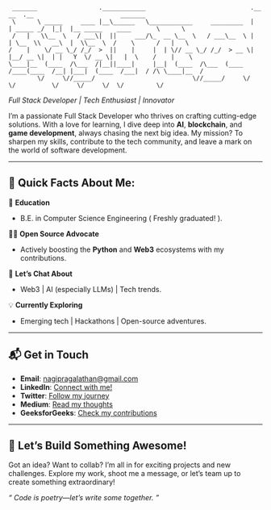 ```
 _______                 .____________                             .__          __  .__                        _______   
 \      \ _____     ____ |__\______   \____________     _________  |  | _____ _/  |_|  |__ _____    ____       \      \  
 /   |   \\__  \   / ___\|  ||     ___/\_  __ \__  \   / ___\__  \ |  | \__  \\   __\  |  \\__  \  /    \      /   |   \ 
/    |    \/ __ \_/ /_/  >  ||    |     |  | \// __ \_/ /_/  > __ \|  |__/ __ \|  | |   Y  \/ __ \|   |  \    /    |    \
\____|__  (____  /\___  /|__||____|     |__|  (____  /\___  (____  /____(____  /__| |___|  (____  /___|  / /\ \____|__  /
        \/     \//_____/                           \//_____/     \/          \/          \/     \/     \/  \/         \/ 
```
*Full Stack Developer | Tech Enthusiast | Innovator*

I’m a passionate Full Stack Developer who thrives on crafting cutting-edge solutions. With a love for learning, I dive deep into **AI**, **blockchain**, and **game development**, always chasing the next big idea. My mission? To sharpen my skills, contribute to the tech community, and leave a mark on the world of software development.

---

## 🌟 Quick Facts About Me:

🏫 **Education**  
- B.E. in Computer Science Engineering ( Freshly graduated! ).

👨‍💻 **Open Source Advocate**  
- Actively boosting the **Python** and **Web3** ecosystems with my contributions.  

💬 **Let’s Chat About**  
- Web3 | AI (especially LLMs) | Tech trends.

💡 **Currently Exploring**  
- Emerging tech | Hackathons | Open-source adventures.

---

## 📬 Get in Touch  
- **Email**: [nagipragalathan@gmail.com](mailto:nagipragalathan@gmail.com)  
- **LinkedIn**: [Connect with me!](https://linkedin.com/in/nagipragalathan)  
- **Twitter**: [Follow my journey](https://twitter.com/nagipragalathan)  
- **Medium**: [Read my thoughts](https://medium.com/@nagipragalathan)  
- **GeeksforGeeks**: [Check my contributions](https://geeksforgeeks.org/user/nagipragalathan)  

---

## 🚀 Let’s Build Something Awesome!  
Got an idea? Want to collab? I’m all in for exciting projects and new challenges. Explore my work, shoot me a message, or let’s team up to create something extraordinary!  

*“ Code is poetry—let’s write some together. ”*

